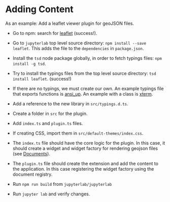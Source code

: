 # Adding Content

As an example: Add a leaflet viewer plugin for geoJSON files.

- Go to npm: search for [leaflet](https://www.npmjs.com/package/leaflet) (success!).
- Go to `jupyterlab` top level source directory: `npm install --save leaflet`.  This adds the file to the `dependencies` in `package.json`.
- Install the `tsd` node package globally, in order to fetch typings
files: `npm install -g tsd`.
- Try to install the typings files from the top level source directory:
`tsd install leaflet`. (success!)
- If there are no typings, we must create our own.  An example typings file that exports functions is [ansi_up](https://github.com/jupyterlab/jupyterlab/blob/master/typings/ansi_up/ansi_up.d.ts).  An example with a class is [xterm](https://github.com/jupyterlab/jupyterlab/blob/master/typings/xterm/xterm.d.ts).
- Add a reference to the new library in `src/typings.d.ts`.
- Create a folder in `src` for the plugin.
- Add  `index.ts` and `plugin.ts` files.
- If creating CSS, import them in `src/default-themes/index.css`.
- The `index.ts` file should have the core logic for the plugin.  In
this case, it should create a widget and widget factory for rendering geojson 
files (see [Documents](documents.md)).
- The `plugin.ts` file should create the extension and add the content
to the application.  In this case registering the widget factory using
the document registry.

- Run `npm run build` from `jupyterlab/jupyterlab`
- Run `jupyter lab` and verify changes.
